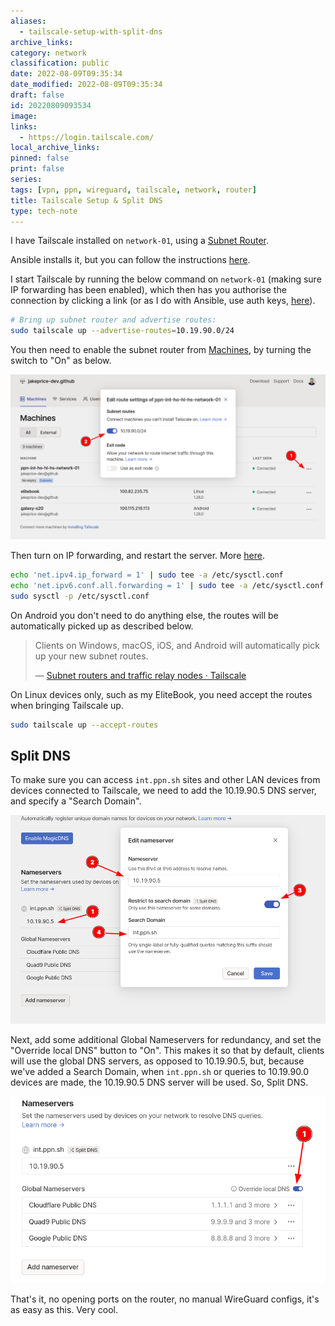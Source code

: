 ```yaml
---
aliases:
  - tailscale-setup-with-split-dns
archive_links: 
category: network
classification: public
date: 2022-08-09T09:35:34
date_modified: 2022-08-09T09:35:34
draft: false
id: 20220809093534
image: 
links:
  - https://login.tailscale.com/
local_archive_links: 
pinned: false
print: false
series: 
tags: [vpn, ppn, wireguard, tailscale, network, router]
title: Tailscale Setup & Split DNS
type: tech-note
---
```


I have Tailscale installed on `network-01`, using a [Subnet Router](https://tailscale.com/kb/1019/subnets/). 

Ansible installs it, but you can follow the instructions [here](https://tailscale.com/download).

I start Tailscale by running the below command on `network-01` (making sure IP forwarding has been enabled), which then has you authorise the connection by clicking a link (or as I do with Ansible, use auth keys, [here](https://login.tailscale.com/admin/settings/keys)).

```sh
# Bring up subnet router and advertise routes:
sudo tailscale up --advertise-routes=10.19.90.0/24
```

You then need to enable the subnet router from [Machines](https://login.tailscale.com/admin/machines), by turning the switch to "On" as below.

![](attachments/20220809093534_1.png)

Then turn on IP forwarding, and restart the server. More [here](https://tailscale.com/kb/1019/subnets/#enable-ip-forwarding).

```sh
echo 'net.ipv4.ip_forward = 1' | sudo tee -a /etc/sysctl.conf
echo 'net.ipv6.conf.all.forwarding = 1' | sudo tee -a /etc/sysctl.conf
sudo sysctl -p /etc/sysctl.conf
```

On Android you don't need to do anything else, the routes will be automatically picked up as described below.

> Clients on Windows, macOS, iOS, and Android will automatically pick up your new subnet routes.
>
> — [Subnet routers and traffic relay nodes · Tailscale](https://tailscale.com/kb/1019/subnets/#step-2-connect-to-tailscale-as-a-subnet-router)

On Linux devices only, such as my EliteBook, you need accept the routes when bringing Tailscale up.

```sh
sudo tailscale up --accept-routes
```

## Split DNS

To make sure you can access `int.ppn.sh` sites and other LAN devices from devices connected to Tailscale, we need to add the 10.19.90.5 DNS server, and specify a "Search Domain".

![](attachments/20220809093534_2.png)

Next, add some additional Global Nameservers for redundancy, and set the "Override local DNS" button to "On". This makes it so that by default, clients will use the global DNS servers, as opposed to 10.19.90.5, but, because we've added a Search Domain, when `int.ppn.sh` or queries to 10.19.90.0 devices are made, the 10.19.90.5 DNS server will be used. So, Split DNS.

![](attachments/20220809093534_3.png)

That's it, no opening ports on the router, no manual WireGuard configs, it's as easy as this. Very cool.
